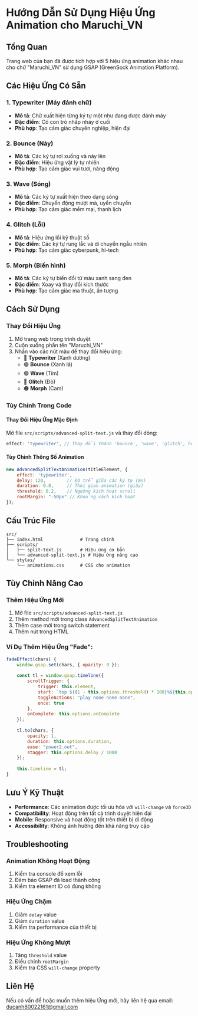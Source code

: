 # Hướng Dẫn Sử Dụng Hiệu Ứng Animation cho Maruchi_VN

## Tổng Quan
Trang web của bạn đã được tích hợp với 5 hiệu ứng animation khác nhau cho chữ "Maruchi_VN" sử dụng GSAP (GreenSock Animation Platform).

## Các Hiệu Ứng Có Sẵn

### 1. Typewriter (Máy đánh chữ)
- **Mô tả**: Chữ xuất hiện từng ký tự một như đang được đánh máy
- **Đặc điểm**: Có con trỏ nhấp nháy ở cuối
- **Phù hợp**: Tạo cảm giác chuyên nghiệp, hiện đại

### 2. Bounce (Nảy)
- **Mô tả**: Các ký tự rơi xuống và nảy lên
- **Đặc điểm**: Hiệu ứng vật lý tự nhiên
- **Phù hợp**: Tạo cảm giác vui tươi, năng động

### 3. Wave (Sóng)
- **Mô tả**: Các ký tự xuất hiện theo dạng sóng
- **Đặc điểm**: Chuyển động mượt mà, uyển chuyển
- **Phù hợp**: Tạo cảm giác mềm mại, thanh lịch

### 4. Glitch (Lỗi)
- **Mô tả**: Hiệu ứng lỗi kỹ thuật số
- **Đặc điểm**: Các ký tự rung lắc và di chuyển ngẫu nhiên
- **Phù hợp**: Tạo cảm giác cyberpunk, hi-tech

### 5. Morph (Biến hình)
- **Mô tả**: Các ký tự biến đổi từ màu xanh sang đen
- **Đặc điểm**: Xoay và thay đổi kích thước
- **Phù hợp**: Tạo cảm giác ma thuật, ấn tượng

## Cách Sử Dụng

### Thay Đổi Hiệu Ứng
1. Mở trang web trong trình duyệt
2. Cuộn xuống phần tên "Maruchi_VN"
3. Nhấn vào các nút màu để thay đổi hiệu ứng:
   - 🔵 **Typewriter** (Xanh dương)
   - 🟢 **Bounce** (Xanh lá)
   - 🟣 **Wave** (Tím)
   - 🔴 **Glitch** (Đỏ)
   - 🟠 **Morph** (Cam)

### Tùy Chỉnh Trong Code

#### Thay Đổi Hiệu Ứng Mặc Định
Mở file `src/scripts/advanced-split-text.js` và thay đổi dòng:
```javascript
effect: 'typewriter', // Thay đổi thành 'bounce', 'wave', 'glitch', hoặc 'morph'
```

#### Tùy Chỉnh Thông Số Animation
```javascript
new AdvancedSplitTextAnimation(titleElement, {
    effect: 'typewriter',
    delay: 120,        // Độ trễ giữa các ký tự (ms)
    duration: 0.8,     // Thời gian animation (giây)
    threshold: 0.2,    // Ngưỡng kích hoạt scroll
    rootMargin: "-50px" // Khoảng cách kích hoạt
});
```

## Cấu Trúc File

```
src/
├── index.html              # Trang chính
├── scripts/
│   ├── split-text.js       # Hiệu ứng cơ bản
│   └── advanced-split-text.js # Hiệu ứng nâng cao
└── styles/
    └── animations.css      # CSS cho animation
```

## Tùy Chỉnh Nâng Cao

### Thêm Hiệu Ứng Mới
1. Mở file `src/scripts/advanced-split-text.js`
2. Thêm method mới trong class `AdvancedSplitTextAnimation`
3. Thêm case mới trong switch statement
4. Thêm nút trong HTML

### Ví Dụ Thêm Hiệu Ứng "Fade":
```javascript
fadeEffect(chars) {
    window.gsap.set(chars, { opacity: 0 });
    
    const tl = window.gsap.timeline({
        scrollTrigger: {
            trigger: this.element,
            start: `top ${(1 - this.options.threshold) * 100}%${this.options.rootMargin}`,
            toggleActions: "play none none none",
            once: true
        },
        onComplete: this.options.onComplete
    });
    
    tl.to(chars, {
        opacity: 1,
        duration: this.options.duration,
        ease: "power2.out",
        stagger: this.options.delay / 1000
    });
    
    this.timeline = tl;
}
```

## Lưu Ý Kỹ Thuật

- **Performance**: Các animation được tối ưu hóa với `will-change` và `force3D`
- **Compatibility**: Hoạt động trên tất cả trình duyệt hiện đại
- **Mobile**: Responsive và hoạt động tốt trên thiết bị di động
- **Accessibility**: Không ảnh hưởng đến khả năng truy cập

## Troubleshooting

### Animation Không Hoạt Động
1. Kiểm tra console để xem lỗi
2. Đảm bảo GSAP đã load thành công
3. Kiểm tra element ID có đúng không

### Hiệu Ứng Chậm
1. Giảm `delay` value
2. Giảm `duration` value
3. Kiểm tra performance của thiết bị

### Hiệu Ứng Không Mượt
1. Tăng `threshold` value
2. Điều chỉnh `rootMargin`
3. Kiểm tra CSS `will-change` property

## Liên Hệ
Nếu có vấn đề hoặc muốn thêm hiệu Ứng mới, hãy liên hệ qua email: ducanh80022161@gmail.com
